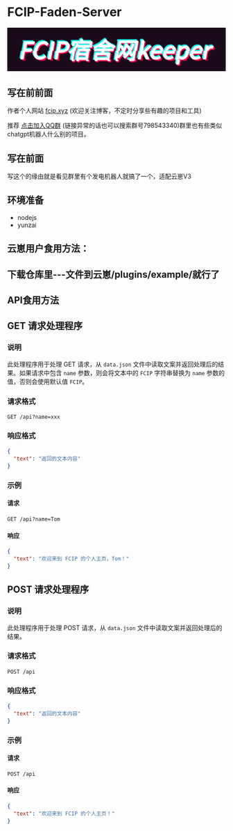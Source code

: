 # FCIP-Faden-Server

   ![VSCODE Logo](https://github.com/Pretend-to/Hebust-Networker-Keeper/blob/main/.gitignore/logo.gif?raw=true)

## 写在前前面

作者个人网站 [fcip.xyz](https://fcip.xyz) (欢迎关注博客，不定时分享些有趣的项目和工具)

推荐 [点击加入QQ群](http://qm.qq.com/cgi-bin/qm/qr?_wv=1027&k=BPVotGnSlCdy9AWXKSw4WlY6XjgJ2Z7O&authKey=4Obq%2FxNAuF7qL3z96uXMoV8KqxiSbtTCbEjYIer38ZW6%2F%2BERcJMTg90BhGRh2iQJ&noverify=0&group_code=798543340) (链接异常的话也可以搜索群号798543340)群里也有些类似chatgpt机器人什么别的项目。
## 写在前面
写这个的缘由就是看见群里有个发电机器人就搞了一个，适配云崽V3


## 环境准备
* nodejs
* yunzai

## 云崽用户食用方法：
下载仓库里---文件到云崽/plugins/example/就行了
-----
## API食用方法

## GET 请求处理程序

### 说明

此处理程序用于处理 GET 请求，从 `data.json` 文件中读取文案并返回处理后的结果。如果请求中包含 `name` 参数，则会将文本中的 `FCIP` 字符串替换为 `name` 参数的值，否则会使用默认值 `FCIP`。

### 请求格式

```
GET /api?name=xxx
```

### 响应格式

```json
{
  "text": "返回的文本内容"
}
```

### 示例

#### 请求

```
GET /api?name=Tom
```

#### 响应

```json
{
  "text": "欢迎来到 FCIP 的个人主页，Tom！"
}
```


## POST 请求处理程序

### 说明

此处理程序用于处理 POST 请求，从 `data.json` 文件中读取文案并返回处理后的结果。

### 请求格式

```
POST /api
```

### 响应格式

```json
{
  "text": "返回的文本内容"
}
```

### 示例

#### 请求

```
POST /api
```

#### 响应

```json
{
  "text": "欢迎来到 FCIP 的个人主页！"
}
```
